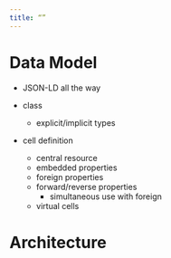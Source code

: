 ```yaml
---
title: “”
---
```


# Data Model

* JSON-LD all the way

- class
  - explicit/implicit types

- cell definition
    - central resource
    - embedded properties
    - foreign properties
    - forward/reverse properties
      - simultaneous use with foreign
    - virtual cells

# Architecture
